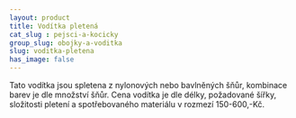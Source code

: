 ```yaml
---
layout: product
title: Vodítka pletená
cat_slug : pejsci-a-kocicky
group_slug: obojky-a-voditka
slug: voditka-pletena
has_image: false
---
```


Tato vodítka jsou spletena z nylonových nebo bavlněných šňůr, kombinace barev je dle množství šňůr. Cena vodítka je dle délky, požadované šířky, složitosti pletení a spotřebovaného materiálu v rozmezí 150-600,-Kč.

